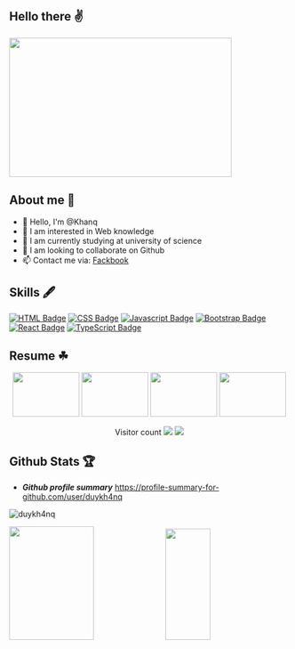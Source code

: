 ## Hello there ✌️
<img src='https://miro.medium.com/max/680/1*IRGHmiGsa16stedQvIaZfw.gif' width='400"' height='250"'>



## About me 💟
- 👋 Hello, I'm @Khanq
- 👀 I am interested in Web knowledge
- 🌱 I am currently studying at university of science
- 💞️ I am looking to collaborate on Github
- 📫 Contact me via: [Fackbook](https://www.facebook.com/khanq.duy.73/)

## Skills 🖋


[![HTML Badge](https://img.shields.io/badge/-Html-FF0000?style=for-the-badge&labelColor=black&logo=HTML5&logoColor=FF0000)](#) 
[![CSS Badge](https://img.shields.io/badge/-CSS-1572B6?style=for-the-badge&labelColor=black&logo=CSS3&logoColor=1572B6)](#) 
[![Javascript Badge](https://img.shields.io/badge/-Javascript-F0DB4F?style=for-the-badge&labelColor=black&logo=javascript&logoColor=F0DB4F)](#) 
[![Bootstrap Badge](https://img.shields.io/badge/-Bootstrap-7952B3?style=for-the-badge&labelColor=black&logo=bootstrap&logoColor=7952B3)](#)
[![React Badge](https://img.shields.io/badge/-ReactJs-007acc?style=for-the-badge&labelColor=black&logo=react&logoColor=007acc)](#)
[![TypeScript Badge](https://img.shields.io/badge/-TypeScrip-007acc?style=for-the-badge&labelColor=black&logo=react&logoColor=FF6699)](#)

## Resume ☘
<p align="center">
  <img src='https://camo.githubusercontent.com/4c8d92806e3c2322a2c390ffa0019c1d6f78a4d82108aa6946863ae362a763c8/68747470733a2f2f69322e77702e636f6d2f616c6c68746163636573732e696e666f2f77702d636f6e74656e742f75706c6f6164732f323031382f30332f70726f6772616d6d696e672e6769663f6669743d313238312532433731362673736c3d31' width='120"' height='80"'>
  <img src='https://thumbs.gfycat.com/AngelicConcreteHypsilophodon-max-1mb.gif' width='120"' height='80"'>
  <img src='https://thumbs.gfycat.com/OblongJaggedBluemorphobutterfly-small.gif' width='120"' height='80"'>
   <img src='https://i.pinimg.com/originals/8b/35/fe/8b35fef55fba1a201c9c7a11d3ec3d64.gif' width='120"' height='80"'>
</p>

<p align="center">
   Visitor count
   <img src="https://profile-counter.glitch.me/duykh4nq/count.svg"/>
  
   <a href="https://hits.seeyoufarm.com">
      <img src="https://hits.seeyoufarm.com/api/count/incr/badge.svg?url=https://github.com/duykh4nq&count_bg=#79C83D&title_bg=#555555&icon=&icon_color=#E7E7E7&title=hits&edge_flat=false" />
   </a>
</p>

## Github Stats ️🏆

- ***Github profile summary*** <a href="https://profile-summary-for-github.com/user/duykh4nq">https://profile-summary-for-github.com/user/duykh4nq</a>

<p>
<img src="https://github-readme-streak-stats.herokuapp.com/?user=duykh4nq&theme=blueberry" alt="duykh4nq"/>
</p>

<p>
<img src="https://github-readme-stats.vercel.app/api?username=duykh4nq&count_private=true&show_icons=true&theme=blueberry" width=55% height="204px"/>
<img src="https://github-readme-stats.vercel.app/api/top-langs/?username=duykh4nq&show_icons=true&layout=compact&cache_seconds=1800&langs_count=8&theme=blueberry&count_private=true&show_icons=true" width=40% height="200px"/>
</p>

